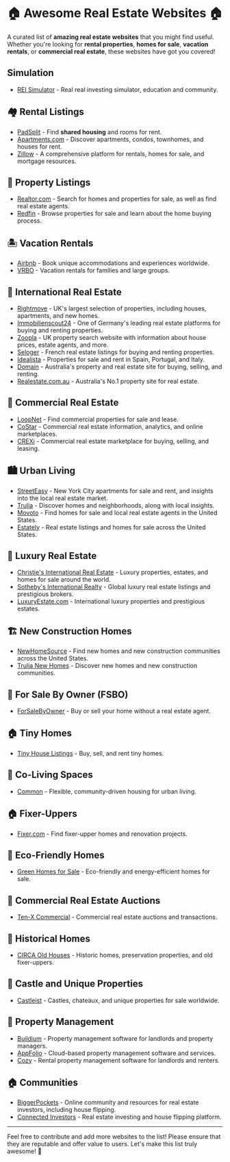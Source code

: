 # 🏠 Awesome Real Estate Websites 🏠

A curated list of **amazing real estate websites** that you might find useful. Whether you're looking for **rental properties**, **homes for sale**, **vacation rentals**, or **commercial real estate**, these websites have got you covered!

## Simulation
- [REI Simulator](https://www.reisimulator.com) - Real real investing simulator, education and community.

## 🏘️ Rental Listings

- [PadSplit](https://www.padsplit.com) - Find **shared housing** and rooms for rent.
- [Apartments.com](https://www.apartments.com) - Discover apartments, condos, townhomes, and houses for rent.
- [Zillow](https://www.zillow.com) - A comprehensive platform for rentals, homes for sale, and mortgage resources.

## 🏡 Property Listings

- [Realtor.com](https://www.realtor.com) - Search for homes and properties for sale, as well as find real estate agents.
- [Redfin](https://www.redfin.com) - Browse properties for sale and learn about the home buying process.

## 🏝️ Vacation Rentals

- [Airbnb](https://www.airbnb.com) - Book unique accommodations and experiences worldwide.
- [VRBO](https://www.vrbo.com) - Vacation rentals for families and large groups.

## 🌇 International Real Estate

- [Rightmove](https://www.rightmove.co.uk) - UK's largest selection of properties, including houses, apartments, and new homes.
- [Immobilienscout24](https://www.immobilienscout24.de) - One of Germany's leading real estate platforms for buying and renting properties.
- [Zoopla](https://www.zoopla.co.uk) - UK property search website with information about house prices, estate agents, and more.
- [Seloger](https://www.seloger.com) - French real estate listings for buying and renting properties.
- [Idealista](https://www.idealista.com) - Properties for sale and rent in Spain, Portugal, and Italy.
- [Domain](https://www.domain.com.au) - Australia's property and real estate site for buying, selling, and renting.
- [Realestate.com.au](https://www.realestate.com.au) - Australia's No.1 property site for real estate.

## 🏢 Commercial Real Estate

- [LoopNet](https://www.loopnet.com) - Find commercial properties for sale and lease.
- [CoStar](https://www.costar.com) - Commercial real estate information, analytics, and online marketplaces.
- [CREXi](https://www.crexi.com) - Commercial real estate marketplace for buying, selling, and leasing.

## 🏙️ Urban Living

- [StreetEasy](https://streeteasy.com) - New York City apartments for sale and rent, and insights into the local real estate market.
- [Trulia](https://www.trulia.com) - Discover homes and neighborhoods, along with local insights.
- [Movoto](https://www.movoto.com) - Find homes for sale and local real estate agents in the United States.
- [Estately](https://www.estately.com) - Real estate listings and homes for sale across the United States.

## 🏰 Luxury Real Estate

- [Christie's International Real Estate](https://www.christiesrealestate.com) - Luxury properties, estates, and homes for sale around the world.
- [Sotheby's International Realty](https://www.sothebysrealty.com) - Global luxury real estate listings and prestigious brokers.
- [LuxuryEstate.com](https://www.luxuryestate.com) - International luxury properties and prestigious estates.

## 🏗️ New Construction Homes

- [NewHomeSource](https://www.newhomesource.com) - Find new homes and new construction communities across the United States.
- [Trulia New Homes](https://www.trulia.com/new-homes) - Discover new homes and new construction communities.

## 🏡 For Sale By Owner (FSBO)

- [ForSaleByOwner](https://www.forsalebyowner.com) - Buy or sell your home without a real estate agent.

## 🏠 Tiny Homes

- [Tiny House Listings](https://www.tinyhouselistings.com) - Buy, sell, and rent tiny homes.

## 🏢 Co-Living Spaces

- [Common](https://www.common.com) - Flexible, community-driven housing for urban living.

## 🏠 Fixer-Uppers

- [Fixer.com](https://www.fixer.com) - Find fixer-upper homes and renovation projects.

## 🌳 Eco-Friendly Homes

- [Green Homes for Sale](https://www.greenhomesforsale.com) - Eco-friendly and energy-efficient homes for sale.

## 🏢 Commercial Real Estate Auctions

- [Ten-X Commercial](https://www.ten-x.com/commercial) - Commercial real estate auctions and transactions.

## 🏡 Historical Homes

- [CIRCA Old Houses](https://www.circaoldhouses.com) - Historic homes, preservation properties, and old fixer-uppers.

## 🏰 Castle and Unique Properties

- [Castleist](https://castleist.com) - Castles, chateaux, and unique properties for sale worldwide.

## 🏢 Property Management

- [Buildium](https://www.buildium.com) - Property management software for landlords and property managers.
- [AppFolio](https://www.appfolio.com) - Cloud-based property management software and services.
- [Cozy](https://www.cozy.co) - Rental property management software for landlords and renters.

## 🏠 Communities

- [BiggerPockets](https://www.biggerpockets.com) - Online community and resources for real estate investors, including house flipping.
- [Connected Investors](https://connectedinvestors.com) - Real estate investing and house flipping platform.

---

Feel free to contribute and add more websites to the list! Please ensure that they are reputable and offer value to users. Let's make this list truly awesome! 🚀
